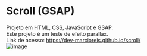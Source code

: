 # Scroll (GSAP)
Projeto em HTML, CSS, JavaScript e GSAP.<br>
Este projeto é um teste de efeito parallax.<br>
Link de acesso: https://dev-marcioreis.github.io/scroll/ <br>
![image](https://user-images.githubusercontent.com/122680054/227284630-bd13a2e0-132d-47eb-b85c-c8ee6aa9a451.png)


